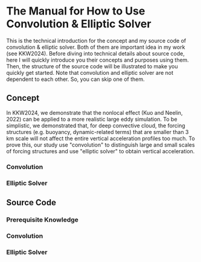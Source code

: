 # The Manual for How to Use Convolution & Elliptic Solver
This is the technical introduction for the concept and my source code of convolution & elliptic solver. Both of them are important idea in my work (see KKW2024).
Before diving into technical details about source code, here I will quickly introduce you their concepts and purposes using them. Then, the structure of the source code will be illustrated to make you quickly get started.
Note that convolution and elliptic solver are not dependent to each other. So, you can skip one of them.

## Concept
In KKW2024, we demonstrate that the nonlocal effect (Kuo and Neelin, 2022) can be applied to a more realistic large eddy simulation. To be simplistic, we demonstrated that, for deep convective cloud, the forcing structures (e.g. buoyancy, dynamic-related terms) that are smaller than 3 km scale will not affect the entire vertical acceleration profiles too much. To prove this, our study use "convolution" to distinguish large and small scales of forcing structures and use "elliptic solver" to obtain vertical acceleration.

### Convolution

### Elliptic Solver


## Source Code
### Prerequisite Knowledge

### Convolution

### Elliptic Solver
